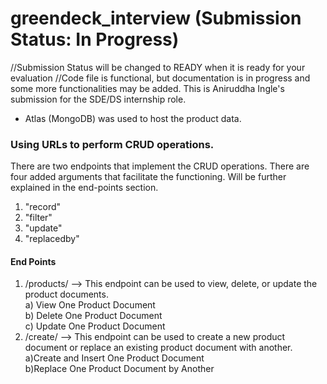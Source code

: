 # greendeck_interview (Submission Status: In Progress)
//Submission Status will be changed to READY when it is ready for your evaluation
//Code file is functional, but documentation is in progress and some more functionalities may be added.
This is Aniruddha Ingle's submission for the SDE/DS internship role.
- Atlas (MongoDB) was used to host the product data.

### Using URLs to perform CRUD operations.
There are two endpoints that implement the CRUD operations.
There are four added arguments that facilitate the functioning. Will be further explained in the end-points section.
  1. "record"
  2. "filter"
  3. "update"
  4. "replacedby"
  
#### End Points
1. /products/ --> This endpoint can be used to view, delete, or update the product documents.  
  a) View One Product Document  
  b) Delete One Product Document  
  c) Update One Product Document  
2. /create/ --> This endpoint can be used to create a new product document or replace an existing product document with another.  
  a)Create and Insert One Product Document  
  b)Replace One Product Document by Another  
